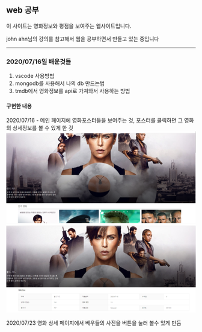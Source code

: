 ## web 공부

이 사이트는 영화정보와 평점을 보여주는 웹사이트입니다.

john ahn님의 강의를 참고해서 웹을 공부하면서 만들고 있는 중입니다

---------------------------------------------------------------

### 2020/07/16일 배운것들

1. vscode 사용방법
2. mongodb를 사용해서 나의 db 만드는법
3. tmdb에서 영화정보를 api로 가져와서 사용하는 방법

#### 구현한 내용

2020/07/16 - 메인 페이지에 영화포스터들을 보여주는 것, 포스터를 클릭하면 그 영화의 상세정보를 볼 수 있게 한 것
![main page](day1.PNG)
![detail page](day1-1.PNG)

2020/07/23
영화 상세 페이지에서 베우들의 사진을 버튼을 눌러 볼수 있게 만듬
